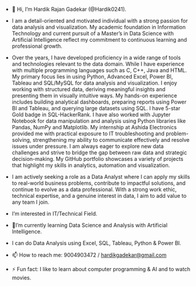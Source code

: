- 👋 Hi, I’m Hardik Rajan Gadekar (@Hardik0241).

- I am a detail-oriented and motivated individual with a strong passion for data analysis and visualization. My academic foundation in Information Technology and current pursuit of a Master’s in Data Science with Artificial Intelligence reflect my commitment to continuous learning and professional growth.

- Over the years, I have developed proficiency in a wide range of tools and technologies relevant to the data domain. While I have experience with multiple programming languages such as C, C++, Java and HTML. My primary focus lies in using Python, Advanced Excel, Power BI, Tableau and SQL/MySQL for data analysis and visualization. I enjoy working with structured data, deriving meaningful insights and presenting them in visually intuitive ways. My hands-on experience includes building analytical dashboards, preparing reports using Power BI and Tableau, and querying large datasets using SQL. I have 5-star Gold badge in SQL-HackerRank. I have also worked with Jupyter Notebook for data manipulation and analysis using Python libraries like Pandas, NumPy and Matplotlib. My internship at Ashida Electronics provided me with practical exposure to IT troubleshooting and problem-solving, strengthening my ability to communicate effectively and resolve issues under pressure. I am always eager to explore new data challenges and strive to bridge the gap between raw data and strategic decision-making. My GitHub portfolio showcases a variety of projects that highlight my skills in analytics, automation and visualization.

- I am actively seeking a role as a Data Analyst where I can apply my skills to real-world business problems, contribute to impactful solutions, and continue to evolve as a data professional. With a strong work ethic, technical expertise, and a genuine interest in data, I aim to add value to any team I join.

-  I’m interested in IT/Technical Field.
- 🌱I’m currently learning Data Science and Analysis with Artificial Intelligence.
- I can do Data Analysis using Excel, SQL, Tableau, Python & Power BI.
- 📫 How to reach me: 9004903472 / hardikgadekar@gmail.com
- ⚡ Fun fact: I like to learn about computer programming & AI and to watch movies.
